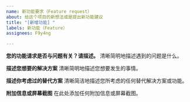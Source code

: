 ```yaml
---
name: 新功能要求（Feature request）
about: 给这个项目的新想法或是提出新功能建议
title: "[新增功能] "
labels: 新功能（Feature）
assignees: F9y4ng

---
```


**您的功能请求是否与问题有关？请描述。**
清晰简明地描述遇到的问题是什么。

**描述您想要的解决方案**
清晰简明地描述您想要发生的事情。

**描述你考虑过的替代方案**
清晰简洁地描述您所考虑的任何替代解决方案或功能。

**附加信息或屏幕截图**
在此处添加任何附加信息或屏幕截图。
